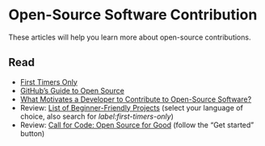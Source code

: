 Open-Source Software Contribution
=================================

These articles will help you learn more about open-source contributions.

Read
----

* [First Timers Only](https://www.firsttimersonly.com/)
* [GitHub’s Guide to Open Source](https://www.github.com/open-source)
* [What Motivates a Developer to Contribute to Open-Source Software?](https://clearcode.cc/blog/why-developers-contribute-open-source-software/)
* Review: [List of Beginner-Friendly Projects](https://github.com/search?q=label%3Agood-first-issue+archived%3Afalse) (select your language of choice, also search for _label:first-timers-only_)
* Review: [Call for Code: Open Source for Good](https://callforcode.org/) (follow the “Get started” button)